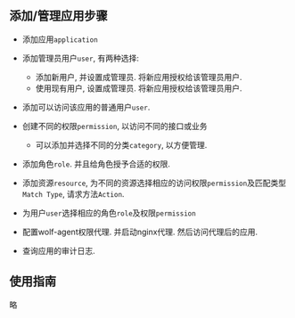 
## 添加/管理应用步骤

* 添加应用`application`
* 添加管理员用户`user`, 有两种选择:
  * 添加新用户, 并设置成管理员. 将新应用授权给该管理员用户.
  * 使用现有用户, 设置成管理员. 将新应用授权给该管理员用户.
* 添加可以访问该应用的普通用户`user`.

* 创建不同的权限`permission`, 以访问不同的接口或业务
  * 可以添加并选择不同的分类`category`, 以方便管理.
* 添加角色`role`. 并且给角色授予合适的权限.
* 添加资源`resource`, 为不同的资源选择相应的访问权限`permission`及匹配类型`Match Type`, 请求方法`Action`.
* 为用户`user`选择相应的角色`role`及权限`permission`
* 配置wolf-agent权限代理. 并启动nginx代理. 然后访问代理后的应用.
* 查询应用的审计日志.


## 使用指南

略

